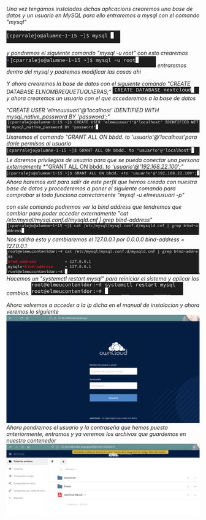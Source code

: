 *Una vez tengamos instaladas dichas aplicacions crearemos una base de datos y un*
*usuario en MySQL para ello entraremos a mysql con el comando "mysql"*

![](mysql.png)

*y pondremos el siguiente comando "mysql -u root" con esto crearemos*
![](root.png)
*entraremos dentro del mysql y podremos modificar las cosas ahi*

*Y ahora crearemos la base de datos con el siguiente comando*
*"CREATE DATABASE ELNOMBREQUETUQUIERAS;"*
![](next.png) *y ahora crearemos un usuario con el que accederemos a la base de datos*

*"CREATE USER 'elmeuusuari'@'localhost' IDENTIFIED WITH mysql_native_password BY 'password';"*
![](user.png)
*Usaremos el comando "GRANT ALL ON bbdd. to 'usuario'@'localhost'para darle permisos al usuario*
![](gran2.png)
*Le daremos privilegios de usuario para que se pueda conectar una persona externamente*
*"GRANT ALL ON bbdd. *to 'usuario'@'192.168.22.100';"*
![](all.png)
*Ahora haremos exit para salir de este perfil que hemos creado con nuestra base*
*de datos y procederemos a poner el siguiente comando para comprobar si todo*
*funciona correctamente "mysql -u elmeuusuari -p"*

*con este comando podremos ver la bind address que tendremos que cambiar para poder acceder externamente "cat /etc/mysql/mysql.conf.d/mysqld.cnf | grep bind-address"*
![](grep.png)
*Nos saldra esto y cambiaremos el 127.0.0.1 por 0.0.0.0 bind-address = 127.0.0.1*
![](grep2.png)
*Hacemos un "systemctl restart mysql" para reiniciar el sistema y aplicar los cambios.*
![](res.png)

*Ahora volvemos a acceder a la ip dicha en el manual de instalacion y ahora veremos lo siguiente*
![Foto de owncloud](Owncloud1.png)
*Ahora pondremos el usuario y la contraseña que hemos puesto anteriormente, entramos y ya veremos los archivos que guardemos en nuestro contenedor*
![Foto de owncloud](Interfazowncloud.png)
